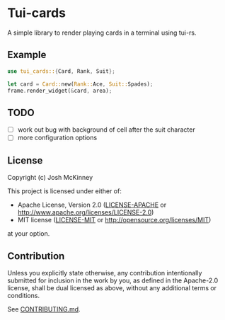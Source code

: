 # Tui-cards

<!-- cargo-rdme start -->

A simple library to render playing cards in a terminal using tui-rs.

## Example

```rust
use tui_cards::{Card, Rank, Suit};

let card = Card::new(Rank::Ace, Suit::Spades);
frame.render_widget(&card, area);
```

<!-- cargo-rdme end -->

## TODO

- [ ] work out bug with background of cell after the suit character
- [ ] more configuration options

## License

Copyright (c) Josh McKinney

This project is licensed under either of:

- Apache License, Version 2.0 ([LICENSE-APACHE] or <http://www.apache.org/licenses/LICENSE-2.0>)
- MIT license ([LICENSE-MIT] or <http://opensource.org/licenses/MIT>)

at your option.

[LICENSE-APACHE]: /LICENSE-APACHE
[LICENSE-MIT]: /LICENSE-MIT

## Contribution

Unless you explicitly state otherwise, any contribution intentionally submitted for inclusion in the
work by you, as defined in the Apache-2.0 license, shall be dual licensed as above, without any
additional terms or conditions.

See [CONTRIBUTING.md](/CONTRIBUTING.md).
